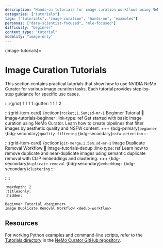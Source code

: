 ```yaml
---
description: "Hands-on tutorials for image curation workflows using NeMo Curator tools and techniques"
categories: ["tutorials"]
tags: ["tutorials", "image-curation", "hands-on", "examples"]
personas: ["data-scientist-focused", "mle-focused"]
difficulty: "beginner"
content_type: "tutorial"
modality: "image-only"
---
```


(image-tutorials)=
# Image Curation Tutorials


This section contains practical tutorials that show how to use NVIDIA NeMo Curator for various image curation tasks. Each tutorial provides step-by-step guidance for specific use cases.

::::{grid} 1 1 1 1
:gutter: 1 1 1 2

:::{grid-item-card} {octicon}`rocket;1.5em;sd-mr-1` Beginner Tutorial
:link: image-tutorials-beginner
:link-type: ref
Get started with basic image curation using NeMo Curator. Learn how to create pipelines that filter images by aesthetic quality and NSFW content.
+++
{bdg-primary}`beginner`
{bdg-secondary}`quality-filtering`
{bdg-secondary}`nsfw-detection`
:::

:::{grid-item-card} {octicon}`git-merge;1.5em;sd-mr-1` Image Duplicate Removal Workflow
:link: image-tutorials-dedup
:link-type: ref
Learn how to remove duplicate and near-duplicate images using semantic duplicate removal with CLIP embeddings and clustering.
+++
{bdg-secondary}`duplicate-removal`
{bdg-secondary}`embeddings`
{bdg-secondary}`clustering`
:::

::::

```{toctree}
:maxdepth: 2
:titlesonly:
:hidden:

Beginner Tutorial <beginner>
Image Duplicate Removal Workflow <dedup-workflow>
```

## Resources

For working Python examples and command-line scripts, refer to the [Tutorials directory](https://github.com/NVIDIA/NeMo-Curator/tree/main/tutorials/image) in the [NeMo Curator GitHub repository](https://github.com/NVIDIA/NeMo-Curator).

